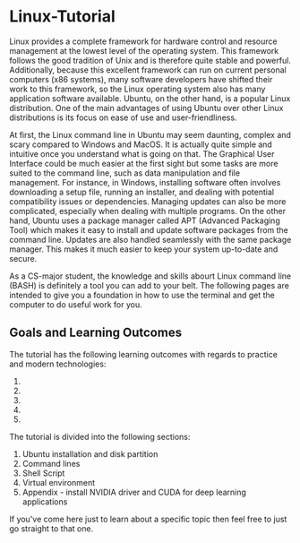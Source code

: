 # Linux-Tutorial

Linux provides a complete framework for hardware control and resource management at the lowest level of the operating system. This framework follows the good tradition of Unix and is therefore quite stable and powerful. Additionally, because this excellent framework can run on current personal computers (x86 systems), many software developers have shifted their work to this framework, so the Linux operating system also has many application software available. Ubuntu, on the other hand, is a popular Linux distribution. One of the main advantages of using Ubuntu over other Linux distributions is its focus on ease of use and user-friendliness.

At first, the Linux command line in Ubuntu may seem daunting, complex and scary compared to Windows and MacOS. It is actually quite simple and intuitive once you understand what is going on that. The Graphical User Interface could be much easier at the first sight but some tasks are more suited to the command line, such as data manipulation and file management. For instance, in Windows, installing software often involves downloading a setup file, running an installer, and dealing with potential compatibility issues or dependencies. Managing updates can also be more complicated, especially when dealing with multiple programs. On the other hand, Ubuntu uses a package manager called APT (Advanced Packaging Tool) which makes it easy to install and update software packages from the command line. Updates are also handled seamlessly with the same package manager. This makes it much easier to keep your system up-to-date and secure.

As a CS-major student, the knowledge and skills abourt Linux command line (BASH) is definitely a tool you can add to your belt. The following pages are intended to give you a foundation in how to use the terminal and get the computer to do useful work for you.

## Goals and Learning Outcomes
The tutorial has the following learning outcomes with regards to practice and modern technologies: 

1.
2.
3.
4.
5.

The tutorial is divided into the following sections:

1. Ubuntu installation and disk partition
2. Command lines
3. Shell Script
4. Virtual environment
5. Appendix - install NVIDIA driver and CUDA for deep learning applications

If you've come here just to learn about a specific topic then feel free to just go straight to that one.





